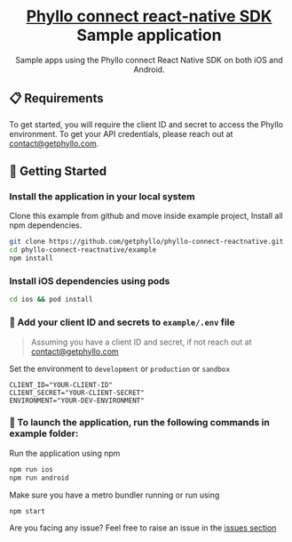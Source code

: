 <h1 align="center">
  <a href="https://docs.getphyllo.com/">
    Phyllo connect react-native SDK
  </a>
  <br>
  Sample application
</h1>
<p align="center">Sample apps using the Phyllo connect React Native SDK on both iOS and Android.</p>

## 📋 Requirements

To get started, you will require the client ID and secret to access the Phyllo environment. To get your API credentials, please reach out at contact@getphyllo.com.

## 🏁 Getting Started

### Install the application in your local system

Clone this example from github and move inside example project, Install all npm dependencies.

```bash
git clone https://github.com/getphyllo/phyllo-connect-reactnative.git
cd phyllo-connect-reactnative/example
npm install
```

### Install iOS dependencies using pods

```bash
cd ios && pod install
```

### 🔑 Add your client ID and secrets to `example/.env` file

> Assuming you have a client ID and secret, if not reach out at contact@getphyllo.com

Set the environment to `development` or `production` or `sandbox`

```
CLIENT_ID="YOUR-CLIENT-ID"
CLIENT_SECRET="YOUR-CLIENT-SECRET"
ENVIRONMENT="YOUR-DEV-ENVIRONMENT"
```

### 🚀 To launch the application, run the following commands in example folder:

Run the application using npm

```bash
npm run ios
npm run android
```

Make sure you have a metro bundler running or run using

```sh
npm start
```

Are you facing any issue? Feel free to raise an issue in the [issues section](<(https://github.com/getphyllo/phyllo-connect-reactnative/issues)>)
